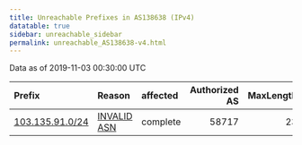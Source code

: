 ```yaml
---
title: Unreachable Prefixes in AS138638 (IPv4)
datatable: true
sidebar: unreachable_sidebar
permalink: unreachable_AS138638-v4.html
---
```


Data as of 2019-11-03 00:30:00 UTC


<div class="datatable-begin"></div>

| Prefix                                                   | Reason                                                                                                  | affected   |   Authorized AS |   MaxLength | Anchor                                       |   unreachable /24s |
|:---------------------------------------------------------|:--------------------------------------------------------------------------------------------------------|:-----------|----------------:|------------:|:---------------------------------------------|-------------------:|
| [103.135.91.0/24](https://stat.ripe.net/103.135.91.0/24) | [INVALID ASN](https://rpki-validator.ripe.net/announcement-preview?asn=AS138638&prefix=103.135.91.0/24) | complete   |           58717 |          23 | [APNIC](unreachable_APNIC_RPKI_Root-v4.html) |                  1 |

<div class="datatable-end"></div>